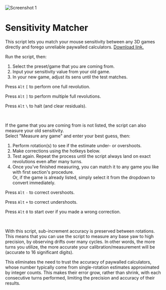 ![Screenshot 1](https://i.redd.it/zt2a1a1yzyf11.png) 
# Sensitivity Matcher

This script lets you match your mouse sensitivity between any 3D games directly and forego unreliable paywalled calculators. [Download&nbsp;link.](https://github.com/KovaaK/SensitivityMatcher/releases/latest)

Run the script, then:

1) Select the preset/game that you are coming from.
2) Input your sensitivity value from your old game.
3) In your new game, adjust its sens until the test matches.

Press `Alt` `[` to perform one full revolution.

Press `Alt` `]` to perform multiple full revolutions.

Press `Alt` `\` to halt (and clear residuals).

&nbsp;

If the game that you are coming from is not listed, the script can also measure your old sensitivity.\
Select "Measure any game" and enter your best guess, then:

1) Perform rotation(s) to see if the estimate under- or overshoots.
2) Make corrections using the hotkeys below.
3) Test again. Repeat the process until the script always land on exact revolutions even after many turns.
4) Once you've finished measuring, you can match it to any game you like with first section's procedure.\
Or, if the game is already listed, simply select it from the dropdown to convert immediately.

Press `Alt` `-` to correct overshoots.

Press `Alt` `+` to correct undershoots.

Press `Alt` `0` to start over if you made a wrong correction.

&nbsp;

With this script, sub-increment accuracy is preserved between rotations. This means that you can use the script to measure any base yaw to high precision, by observing drifts over many cycles. In other words, the more turns you utilize, the more accurate your calibration/measurement will be (accurate to 16 significant digits).

This eliminates the need to trust the accuracy of paywalled calculators, whose number typically come from single-rotation estimates approximated by integer counts. This makes their error grow, rather than shrink, with each consecutive turns performed, limiting the precision and accuracy of their results.

